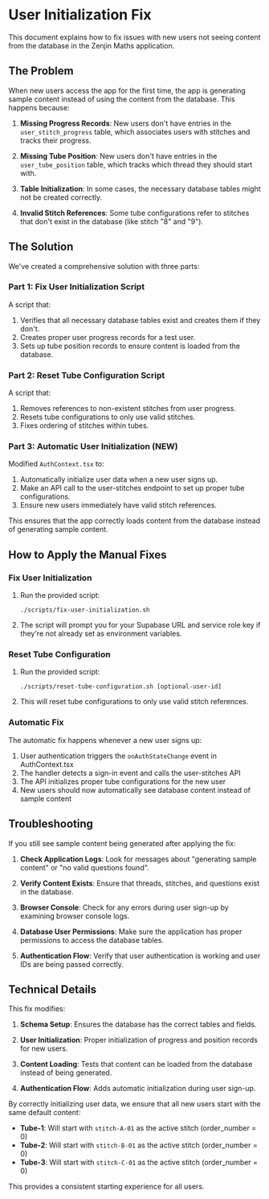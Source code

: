 # User Initialization Fix

This document explains how to fix issues with new users not seeing content from the database in the Zenjin Maths application.

## The Problem

When new users access the app for the first time, the app is generating sample content instead of using the content from the database. This happens because:

1. **Missing Progress Records**: New users don't have entries in the `user_stitch_progress` table, which associates users with stitches and tracks their progress.

2. **Missing Tube Position**: New users don't have entries in the `user_tube_position` table, which tracks which thread they should start with.

3. **Table Initialization**: In some cases, the necessary database tables might not be created correctly.

4. **Invalid Stitch References**: Some tube configurations refer to stitches that don't exist in the database (like stitch "8" and "9").

## The Solution

We've created a comprehensive solution with three parts:

### Part 1: Fix User Initialization Script

A script that:
1. Verifies that all necessary database tables exist and creates them if they don't.
2. Creates proper user progress records for a test user.
3. Sets up tube position records to ensure content is loaded from the database.

### Part 2: Reset Tube Configuration Script

A script that:
1. Removes references to non-existent stitches from user progress.
2. Resets tube configurations to only use valid stitches.
3. Fixes ordering of stitches within tubes.

### Part 3: Automatic User Initialization (NEW)

Modified `AuthContext.tsx` to:
1. Automatically initialize user data when a new user signs up.
2. Make an API call to the user-stitches endpoint to set up proper tube configurations.
3. Ensure new users immediately have valid stitch references.

This ensures that the app correctly loads content from the database instead of generating sample content.

## How to Apply the Manual Fixes

### Fix User Initialization

1. Run the provided script:
   ```
   ./scripts/fix-user-initialization.sh
   ```

2. The script will prompt you for your Supabase URL and service role key if they're not already set as environment variables.

### Reset Tube Configuration

1. Run the provided script:
   ```
   ./scripts/reset-tube-configuration.sh [optional-user-id]
   ```

2. This will reset tube configurations to only use valid stitch references.

### Automatic Fix

The automatic fix happens whenever a new user signs up:
1. User authentication triggers the `onAuthStateChange` event in AuthContext.tsx
2. The handler detects a sign-in event and calls the user-stitches API
3. The API initializes proper tube configurations for the new user
4. New users should now automatically see database content instead of sample content

## Troubleshooting

If you still see sample content being generated after applying the fix:

1. **Check Application Logs**: Look for messages about "generating sample content" or "no valid questions found".

2. **Verify Content Exists**: Ensure that threads, stitches, and questions exist in the database.

3. **Browser Console**: Check for any errors during user sign-up by examining browser console logs.

4. **Database User Permissions**: Make sure the application has proper permissions to access the database tables.

5. **Authentication Flow**: Verify that user authentication is working and user IDs are being passed correctly.

## Technical Details

This fix modifies:

1. **Schema Setup**: Ensures the database has the correct tables and fields.

2. **User Initialization**: Proper initialization of progress and position records for new users.

3. **Content Loading**: Tests that content can be loaded from the database instead of being generated.

4. **Authentication Flow**: Adds automatic initialization during user sign-up.

By correctly initializing user data, we ensure that all new users start with the same default content:

- **Tube-1**: Will start with `stitch-A-01` as the active stitch (order_number = 0)
- **Tube-2**: Will start with `stitch-B-01` as the active stitch (order_number = 0)
- **Tube-3**: Will start with `stitch-C-01` as the active stitch (order_number = 0)

This provides a consistent starting experience for all users.